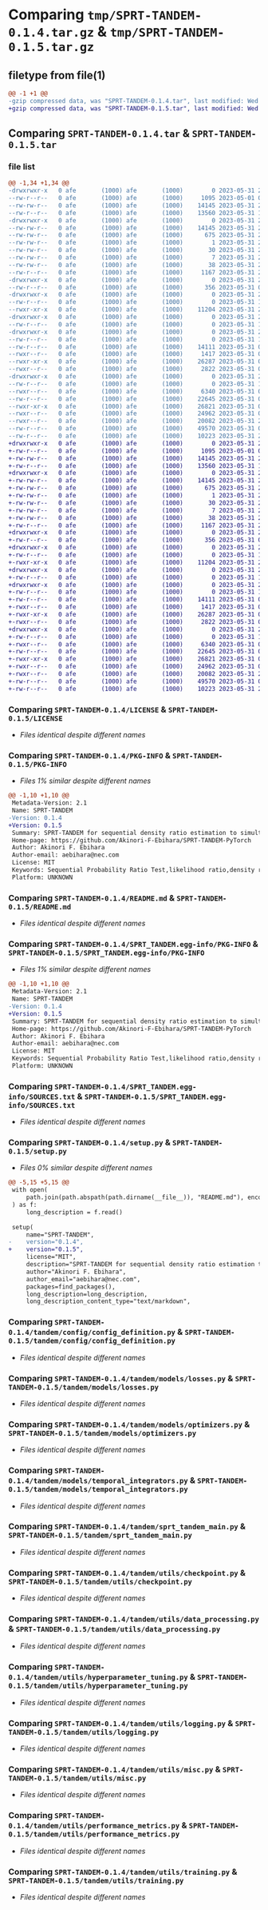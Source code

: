 # Comparing `tmp/SPRT-TANDEM-0.1.4.tar.gz` & `tmp/SPRT-TANDEM-0.1.5.tar.gz`

## filetype from file(1)

```diff
@@ -1 +1 @@
-gzip compressed data, was "SPRT-TANDEM-0.1.4.tar", last modified: Wed May 31 20:34:35 2023, max compression
+gzip compressed data, was "SPRT-TANDEM-0.1.5.tar", last modified: Wed May 31 20:45:26 2023, max compression
```

## Comparing `SPRT-TANDEM-0.1.4.tar` & `SPRT-TANDEM-0.1.5.tar`

### file list

```diff
@@ -1,34 +1,34 @@
-drwxrwxr-x   0 afe       (1000) afe       (1000)        0 2023-05-31 20:34:35.625424 SPRT-TANDEM-0.1.4/
--rw-r--r--   0 afe       (1000) afe       (1000)     1095 2023-05-01 05:13:22.000000 SPRT-TANDEM-0.1.4/LICENSE
--rw-rw-r--   0 afe       (1000) afe       (1000)    14145 2023-05-31 20:34:35.625424 SPRT-TANDEM-0.1.4/PKG-INFO
--rw-r--r--   0 afe       (1000) afe       (1000)    13560 2023-05-31 12:20:47.000000 SPRT-TANDEM-0.1.4/README.md
-drwxrwxr-x   0 afe       (1000) afe       (1000)        0 2023-05-31 20:34:35.621424 SPRT-TANDEM-0.1.4/SPRT_TANDEM.egg-info/
--rw-rw-r--   0 afe       (1000) afe       (1000)    14145 2023-05-31 20:34:35.000000 SPRT-TANDEM-0.1.4/SPRT_TANDEM.egg-info/PKG-INFO
--rw-rw-r--   0 afe       (1000) afe       (1000)      675 2023-05-31 20:34:35.000000 SPRT-TANDEM-0.1.4/SPRT_TANDEM.egg-info/SOURCES.txt
--rw-rw-r--   0 afe       (1000) afe       (1000)        1 2023-05-31 20:34:35.000000 SPRT-TANDEM-0.1.4/SPRT_TANDEM.egg-info/dependency_links.txt
--rw-rw-r--   0 afe       (1000) afe       (1000)       30 2023-05-31 20:34:35.000000 SPRT-TANDEM-0.1.4/SPRT_TANDEM.egg-info/requires.txt
--rw-rw-r--   0 afe       (1000) afe       (1000)        7 2023-05-31 20:34:35.000000 SPRT-TANDEM-0.1.4/SPRT_TANDEM.egg-info/top_level.txt
--rw-rw-r--   0 afe       (1000) afe       (1000)       38 2023-05-31 20:34:35.625424 SPRT-TANDEM-0.1.4/setup.cfg
--rw-r--r--   0 afe       (1000) afe       (1000)     1167 2023-05-31 20:34:28.000000 SPRT-TANDEM-0.1.4/setup.py
-drwxrwxr-x   0 afe       (1000) afe       (1000)        0 2023-05-31 20:34:35.621424 SPRT-TANDEM-0.1.4/tandem/
--rw-r--r--   0 afe       (1000) afe       (1000)      356 2023-05-31 05:14:48.000000 SPRT-TANDEM-0.1.4/tandem/__init__.py
-drwxrwxr-x   0 afe       (1000) afe       (1000)        0 2023-05-31 20:34:35.621424 SPRT-TANDEM-0.1.4/tandem/config/
--rw-r--r--   0 afe       (1000) afe       (1000)        0 2023-05-31 19:47:27.000000 SPRT-TANDEM-0.1.4/tandem/config/__init__.py
--rwxr-xr-x   0 afe       (1000) afe       (1000)    11204 2023-05-31 20:04:18.000000 SPRT-TANDEM-0.1.4/tandem/config/config_definition.py
-drwxrwxr-x   0 afe       (1000) afe       (1000)        0 2023-05-31 20:34:35.621424 SPRT-TANDEM-0.1.4/tandem/data/
--rw-r--r--   0 afe       (1000) afe       (1000)        0 2023-05-31 19:47:27.000000 SPRT-TANDEM-0.1.4/tandem/data/__init__.py
-drwxrwxr-x   0 afe       (1000) afe       (1000)        0 2023-05-31 20:34:35.625424 SPRT-TANDEM-0.1.4/tandem/models/
--rw-r--r--   0 afe       (1000) afe       (1000)        0 2023-05-31 19:47:27.000000 SPRT-TANDEM-0.1.4/tandem/models/__init__.py
--rw-r--r--   0 afe       (1000) afe       (1000)    14111 2023-05-31 05:13:13.000000 SPRT-TANDEM-0.1.4/tandem/models/losses.py
--rwxr--r--   0 afe       (1000) afe       (1000)     1417 2023-05-31 05:14:34.000000 SPRT-TANDEM-0.1.4/tandem/models/optimizers.py
--rwxr-xr-x   0 afe       (1000) afe       (1000)    26287 2023-05-31 05:17:50.000000 SPRT-TANDEM-0.1.4/tandem/models/temporal_integrators.py
--rwxr--r--   0 afe       (1000) afe       (1000)     2822 2023-05-31 05:19:38.000000 SPRT-TANDEM-0.1.4/tandem/sprt_tandem_main.py
-drwxrwxr-x   0 afe       (1000) afe       (1000)        0 2023-05-31 20:34:35.625424 SPRT-TANDEM-0.1.4/tandem/utils/
--rw-r--r--   0 afe       (1000) afe       (1000)        0 2023-05-31 19:47:27.000000 SPRT-TANDEM-0.1.4/tandem/utils/__init__.py
--rwxr--r--   0 afe       (1000) afe       (1000)     6340 2023-05-31 05:18:03.000000 SPRT-TANDEM-0.1.4/tandem/utils/checkpoint.py
--rw-r--r--   0 afe       (1000) afe       (1000)    22645 2023-05-31 05:22:17.000000 SPRT-TANDEM-0.1.4/tandem/utils/data_processing.py
--rwxr-xr-x   0 afe       (1000) afe       (1000)    26821 2023-05-31 05:18:23.000000 SPRT-TANDEM-0.1.4/tandem/utils/hyperparameter_tuning.py
--rwxr--r--   0 afe       (1000) afe       (1000)    24962 2023-05-31 05:18:36.000000 SPRT-TANDEM-0.1.4/tandem/utils/logging.py
--rwxr--r--   0 afe       (1000) afe       (1000)    20082 2023-05-31 20:23:06.000000 SPRT-TANDEM-0.1.4/tandem/utils/misc.py
--rw-r--r--   0 afe       (1000) afe       (1000)    49570 2023-05-31 05:18:56.000000 SPRT-TANDEM-0.1.4/tandem/utils/performance_metrics.py
--rw-r--r--   0 afe       (1000) afe       (1000)    10223 2023-05-31 20:06:33.000000 SPRT-TANDEM-0.1.4/tandem/utils/training.py
+drwxrwxr-x   0 afe       (1000) afe       (1000)        0 2023-05-31 20:45:26.208594 SPRT-TANDEM-0.1.5/
+-rw-r--r--   0 afe       (1000) afe       (1000)     1095 2023-05-01 05:13:22.000000 SPRT-TANDEM-0.1.5/LICENSE
+-rw-rw-r--   0 afe       (1000) afe       (1000)    14145 2023-05-31 20:45:26.208594 SPRT-TANDEM-0.1.5/PKG-INFO
+-rw-r--r--   0 afe       (1000) afe       (1000)    13560 2023-05-31 12:20:47.000000 SPRT-TANDEM-0.1.5/README.md
+drwxrwxr-x   0 afe       (1000) afe       (1000)        0 2023-05-31 20:45:26.208594 SPRT-TANDEM-0.1.5/SPRT_TANDEM.egg-info/
+-rw-rw-r--   0 afe       (1000) afe       (1000)    14145 2023-05-31 20:45:26.000000 SPRT-TANDEM-0.1.5/SPRT_TANDEM.egg-info/PKG-INFO
+-rw-rw-r--   0 afe       (1000) afe       (1000)      675 2023-05-31 20:45:26.000000 SPRT-TANDEM-0.1.5/SPRT_TANDEM.egg-info/SOURCES.txt
+-rw-rw-r--   0 afe       (1000) afe       (1000)        1 2023-05-31 20:45:26.000000 SPRT-TANDEM-0.1.5/SPRT_TANDEM.egg-info/dependency_links.txt
+-rw-rw-r--   0 afe       (1000) afe       (1000)       30 2023-05-31 20:45:26.000000 SPRT-TANDEM-0.1.5/SPRT_TANDEM.egg-info/requires.txt
+-rw-rw-r--   0 afe       (1000) afe       (1000)        7 2023-05-31 20:45:26.000000 SPRT-TANDEM-0.1.5/SPRT_TANDEM.egg-info/top_level.txt
+-rw-rw-r--   0 afe       (1000) afe       (1000)       38 2023-05-31 20:45:26.208594 SPRT-TANDEM-0.1.5/setup.cfg
+-rw-r--r--   0 afe       (1000) afe       (1000)     1167 2023-05-31 20:45:20.000000 SPRT-TANDEM-0.1.5/setup.py
+drwxrwxr-x   0 afe       (1000) afe       (1000)        0 2023-05-31 20:45:26.208594 SPRT-TANDEM-0.1.5/tandem/
+-rw-r--r--   0 afe       (1000) afe       (1000)      356 2023-05-31 05:14:48.000000 SPRT-TANDEM-0.1.5/tandem/__init__.py
+drwxrwxr-x   0 afe       (1000) afe       (1000)        0 2023-05-31 20:45:26.208594 SPRT-TANDEM-0.1.5/tandem/config/
+-rw-r--r--   0 afe       (1000) afe       (1000)        0 2023-05-31 19:47:27.000000 SPRT-TANDEM-0.1.5/tandem/config/__init__.py
+-rwxr-xr-x   0 afe       (1000) afe       (1000)    11204 2023-05-31 20:04:18.000000 SPRT-TANDEM-0.1.5/tandem/config/config_definition.py
+drwxrwxr-x   0 afe       (1000) afe       (1000)        0 2023-05-31 20:45:26.208594 SPRT-TANDEM-0.1.5/tandem/data/
+-rw-r--r--   0 afe       (1000) afe       (1000)        0 2023-05-31 19:47:27.000000 SPRT-TANDEM-0.1.5/tandem/data/__init__.py
+drwxrwxr-x   0 afe       (1000) afe       (1000)        0 2023-05-31 20:45:26.208594 SPRT-TANDEM-0.1.5/tandem/models/
+-rw-r--r--   0 afe       (1000) afe       (1000)        0 2023-05-31 19:47:27.000000 SPRT-TANDEM-0.1.5/tandem/models/__init__.py
+-rw-r--r--   0 afe       (1000) afe       (1000)    14111 2023-05-31 05:13:13.000000 SPRT-TANDEM-0.1.5/tandem/models/losses.py
+-rwxr--r--   0 afe       (1000) afe       (1000)     1417 2023-05-31 05:14:34.000000 SPRT-TANDEM-0.1.5/tandem/models/optimizers.py
+-rwxr-xr-x   0 afe       (1000) afe       (1000)    26287 2023-05-31 05:17:50.000000 SPRT-TANDEM-0.1.5/tandem/models/temporal_integrators.py
+-rwxr--r--   0 afe       (1000) afe       (1000)     2822 2023-05-31 05:19:38.000000 SPRT-TANDEM-0.1.5/tandem/sprt_tandem_main.py
+drwxrwxr-x   0 afe       (1000) afe       (1000)        0 2023-05-31 20:45:26.208594 SPRT-TANDEM-0.1.5/tandem/utils/
+-rw-r--r--   0 afe       (1000) afe       (1000)        0 2023-05-31 19:47:27.000000 SPRT-TANDEM-0.1.5/tandem/utils/__init__.py
+-rwxr--r--   0 afe       (1000) afe       (1000)     6340 2023-05-31 05:18:03.000000 SPRT-TANDEM-0.1.5/tandem/utils/checkpoint.py
+-rw-r--r--   0 afe       (1000) afe       (1000)    22645 2023-05-31 05:22:17.000000 SPRT-TANDEM-0.1.5/tandem/utils/data_processing.py
+-rwxr-xr-x   0 afe       (1000) afe       (1000)    26821 2023-05-31 05:18:23.000000 SPRT-TANDEM-0.1.5/tandem/utils/hyperparameter_tuning.py
+-rwxr--r--   0 afe       (1000) afe       (1000)    24962 2023-05-31 05:18:36.000000 SPRT-TANDEM-0.1.5/tandem/utils/logging.py
+-rwxr--r--   0 afe       (1000) afe       (1000)    20082 2023-05-31 20:23:06.000000 SPRT-TANDEM-0.1.5/tandem/utils/misc.py
+-rw-r--r--   0 afe       (1000) afe       (1000)    49570 2023-05-31 05:18:56.000000 SPRT-TANDEM-0.1.5/tandem/utils/performance_metrics.py
+-rw-r--r--   0 afe       (1000) afe       (1000)    10223 2023-05-31 20:06:33.000000 SPRT-TANDEM-0.1.5/tandem/utils/training.py
```

### Comparing `SPRT-TANDEM-0.1.4/LICENSE` & `SPRT-TANDEM-0.1.5/LICENSE`

 * *Files identical despite different names*

### Comparing `SPRT-TANDEM-0.1.4/PKG-INFO` & `SPRT-TANDEM-0.1.5/PKG-INFO`

 * *Files 1% similar despite different names*

```diff
@@ -1,10 +1,10 @@
 Metadata-Version: 2.1
 Name: SPRT-TANDEM
-Version: 0.1.4
+Version: 0.1.5
 Summary: SPRT-TANDEM for sequential density ratio estimation to simultaneously optimize both speed and accuracy of early-classification.
 Home-page: https://github.com/Akinori-F-Ebihara/SPRT-TANDEM-PyTorch
 Author: Akinori F. Ebihara
 Author-email: aebihara@nec.com
 License: MIT
 Keywords: Sequential Probability Ratio Test,likelihood ratio,density ratio estimation,early classification,artificial intelligence,machine learning
 Platform: UNKNOWN
```

### Comparing `SPRT-TANDEM-0.1.4/README.md` & `SPRT-TANDEM-0.1.5/README.md`

 * *Files identical despite different names*

### Comparing `SPRT-TANDEM-0.1.4/SPRT_TANDEM.egg-info/PKG-INFO` & `SPRT-TANDEM-0.1.5/SPRT_TANDEM.egg-info/PKG-INFO`

 * *Files 1% similar despite different names*

```diff
@@ -1,10 +1,10 @@
 Metadata-Version: 2.1
 Name: SPRT-TANDEM
-Version: 0.1.4
+Version: 0.1.5
 Summary: SPRT-TANDEM for sequential density ratio estimation to simultaneously optimize both speed and accuracy of early-classification.
 Home-page: https://github.com/Akinori-F-Ebihara/SPRT-TANDEM-PyTorch
 Author: Akinori F. Ebihara
 Author-email: aebihara@nec.com
 License: MIT
 Keywords: Sequential Probability Ratio Test,likelihood ratio,density ratio estimation,early classification,artificial intelligence,machine learning
 Platform: UNKNOWN
```

### Comparing `SPRT-TANDEM-0.1.4/SPRT_TANDEM.egg-info/SOURCES.txt` & `SPRT-TANDEM-0.1.5/SPRT_TANDEM.egg-info/SOURCES.txt`

 * *Files identical despite different names*

### Comparing `SPRT-TANDEM-0.1.4/setup.py` & `SPRT-TANDEM-0.1.5/setup.py`

 * *Files 0% similar despite different names*

```diff
@@ -5,15 +5,15 @@
 with open(
     path.join(path.abspath(path.dirname(__file__)), "README.md"), encoding="utf-8"
 ) as f:
     long_description = f.read()
 
 setup(
     name="SPRT-TANDEM",
-    version="0.1.4",
+    version="0.1.5",
     license="MIT",
     description="SPRT-TANDEM for sequential density ratio estimation to simultaneously optimize both speed and accuracy of early-classification.",
     author="Akinori F. Ebihara",
     author_email="aebihara@nec.com",
     packages=find_packages(),
     long_description=long_description,
     long_description_content_type="text/markdown",
```

### Comparing `SPRT-TANDEM-0.1.4/tandem/config/config_definition.py` & `SPRT-TANDEM-0.1.5/tandem/config/config_definition.py`

 * *Files identical despite different names*

### Comparing `SPRT-TANDEM-0.1.4/tandem/models/losses.py` & `SPRT-TANDEM-0.1.5/tandem/models/losses.py`

 * *Files identical despite different names*

### Comparing `SPRT-TANDEM-0.1.4/tandem/models/optimizers.py` & `SPRT-TANDEM-0.1.5/tandem/models/optimizers.py`

 * *Files identical despite different names*

### Comparing `SPRT-TANDEM-0.1.4/tandem/models/temporal_integrators.py` & `SPRT-TANDEM-0.1.5/tandem/models/temporal_integrators.py`

 * *Files identical despite different names*

### Comparing `SPRT-TANDEM-0.1.4/tandem/sprt_tandem_main.py` & `SPRT-TANDEM-0.1.5/tandem/sprt_tandem_main.py`

 * *Files identical despite different names*

### Comparing `SPRT-TANDEM-0.1.4/tandem/utils/checkpoint.py` & `SPRT-TANDEM-0.1.5/tandem/utils/checkpoint.py`

 * *Files identical despite different names*

### Comparing `SPRT-TANDEM-0.1.4/tandem/utils/data_processing.py` & `SPRT-TANDEM-0.1.5/tandem/utils/data_processing.py`

 * *Files identical despite different names*

### Comparing `SPRT-TANDEM-0.1.4/tandem/utils/hyperparameter_tuning.py` & `SPRT-TANDEM-0.1.5/tandem/utils/hyperparameter_tuning.py`

 * *Files identical despite different names*

### Comparing `SPRT-TANDEM-0.1.4/tandem/utils/logging.py` & `SPRT-TANDEM-0.1.5/tandem/utils/logging.py`

 * *Files identical despite different names*

### Comparing `SPRT-TANDEM-0.1.4/tandem/utils/misc.py` & `SPRT-TANDEM-0.1.5/tandem/utils/misc.py`

 * *Files identical despite different names*

### Comparing `SPRT-TANDEM-0.1.4/tandem/utils/performance_metrics.py` & `SPRT-TANDEM-0.1.5/tandem/utils/performance_metrics.py`

 * *Files identical despite different names*

### Comparing `SPRT-TANDEM-0.1.4/tandem/utils/training.py` & `SPRT-TANDEM-0.1.5/tandem/utils/training.py`

 * *Files identical despite different names*

